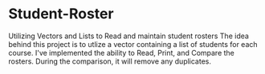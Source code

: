 # Student-Roster
Utilizing Vectors and Lists to Read and maintain student rosters
The idea behind this project is to utlize a vector containing a list of students for each course.
I've implemented the ability to Read, Print, and Compare the rosters.  During the comparison, it will remove any duplicates.
